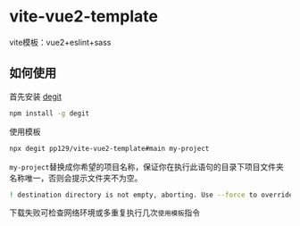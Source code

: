 # vite-vue2-template

vite模板：vue2+eslint+sass

## 如何使用

首先安装 [degit](https://github.com/Rich-Harris/degit)

```bash
npm install -g degit
```

使用模板

```bash
npx degit pp129/vite-vue2-template#main my-project
```

`my-project`替换成你希望的项目名称，保证你在执行此语句的目录下项目文件夹名称唯一，否则会提示文件夹不为空。

```bash
! destination directory is not empty, aborting. Use --force to override
```

下载失败可检查网络环境或多重复执行几次`使用模板`指令
